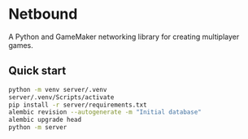 # Netbound
A Python and GameMaker networking library for creating multiplayer games.

## Quick start
```bash
python -m venv server/.venv
server/.venv/Scripts/activate
pip install -r server/requirements.txt
alembic revision --autogenerate -m "Initial database"
alembic upgrade head
python -m server
```